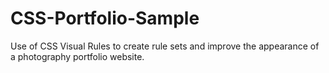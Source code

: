 # CSS-Portfolio-Sample

Use of CSS Visual Rules to create rule sets and improve the appearance of a photography portfolio website.
